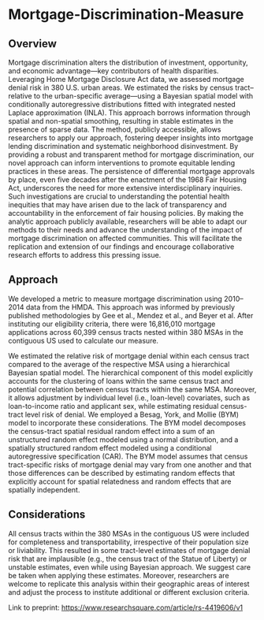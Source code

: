 # Mortgage-Discrimination-Measure
## Overview
Mortgage discrimination alters the distribution of investment, opportunity, and economic advantage—key contributors of health disparities. Leveraging Home Mortgage Disclosure Act data, we assessed mortgage denial risk in 380 U.S. urban areas. We estimated the risks by census tract–relative to the urban-specific average—using a Bayesian spatial model with conditionally autoregressive distributions fitted with integrated nested Laplace approximation (INLA). This approach borrows information through spatial and non-spatial smoothing, resulting in stable estimates in the presence of sparse data. The method, publicly accessible, allows researchers to apply our approach, fostering deeper insights into mortgage lending discrimination and systematic neighborhood disinvestment. By providing a robust and transparent method for mortgage discrimination, our novel approach can inform interventions to promote equitable lending practices in these areas. The persistence of differential mortgage approvals by place, even five decades after the enactment of the 1968 Fair Housing Act, underscores the need for more extensive interdisciplinary inquiries. Such investigations are crucial to understanding the potential health inequities that may have arisen due to the lack of transparency and accountability in the enforcement of fair housing policies. By making the analytic approach publicly available, researchers will be able to adapt our methods to their needs and advance the understanding of the impact of mortgage discrimination on affected communities. This will facilitate the replication and extension of our findings and encourage collaborative research efforts to address this pressing issue.

## Approach 
We developed a metric to measure mortgage discrimination using 2010–2014 data from the HMDA. This approach was informed by previously published methodologies by Gee et al., Mendez et al., and Beyer et al. After instituting our eligibility criteria, there were 16,816,010 mortgage applications across 60,399 census tracts nested within 380 MSAs in the contiguous US used to calculate our measure. 

We estimated the relative risk of mortgage denial within each census tract compared to the average of the respective MSA using a hierarchical Bayesian spatial model. The hierarchical component of this model explicitly accounts for the clustering of loans within the same census tract and potential correlation between census tracts within the same MSA. Moreover, it allows adjustment by individual level (i.e., loan-level) covariates, such as loan-to-income ratio and applicant sex, while estimating residual census-tract level risk of denial. We employed a Besag, York, and Mollie (BYM) model to incorporate these considerations. The BYM model decomposes the census-tract spatial residual random effect into a sum of an unstructured random effect modeled using a normal distribution, and a spatially structured random effect modeled using a conditional autoregressive specification (CAR). The BYM model assumes that census tract-specific risks of mortgage denial may vary from one another and that those differences can be described by estimating random effects that explicitly account for spatial relatedness and random effects that are spatially independent.

## Considerations
All census tracts within the 380 MSAs in the contiguous US were included for completeness and transportability, irrespective of their population size or liviability. This resulted in some tract-level estimates of mortgage denial risk that are implausible (e.g., the census tract of the Statue of Liberty) or unstable estimates, even while using Bayesian approach. We suggest care be taken when applying these estimates. Moreover, researchers are welcome to replicate this analysis within their geographic areas of interest and adjust the process to institute additional or different exclusion criteria. 

Link to preprint: 
https://www.researchsquare.com/article/rs-4419606/v1

